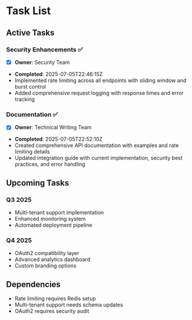# Task List

## Active Tasks

### Security Enhancements ✅
- [x] **Owner**: Security Team
- **Completed**: 2025-07-05T22:46:15Z
- Implemented rate limiting across all endpoints with sliding window and burst control
- Added comprehensive request logging with response times and error tracking

### Documentation ✅
- [x] **Owner**: Technical Writing Team
- **Completed**: 2025-07-05T22:52:10Z
- Created comprehensive API documentation with examples and rate limiting details
- Updated integration guide with current implementation, security best practices, and error handling

## Upcoming Tasks

### Q3 2025
- Multi-tenant support implementation
- Enhanced monitoring system
- Automated deployment pipeline

### Q4 2025
- OAuth2 compatibility layer
- Advanced analytics dashboard
- Custom branding options

## Dependencies
- Rate limiting requires Redis setup
- Multi-tenant support needs schema updates
- OAuth2 requires security audit
